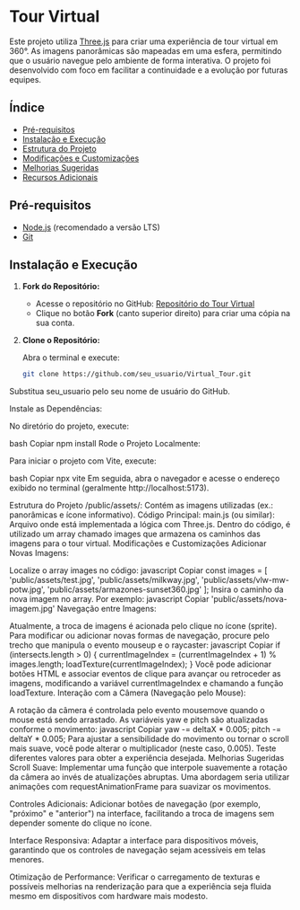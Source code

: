 # Tour Virtual

Este projeto utiliza [Three.js](https://threejs.org/) para criar uma experiência de tour virtual em 360°. As imagens panorâmicas são mapeadas em uma esfera, permitindo que o usuário navegue pelo ambiente de forma interativa. O projeto foi desenvolvido com foco em facilitar a continuidade e a evolução por futuras equipes.

## Índice

- [Pré-requisitos](#pré-requisitos)
- [Instalação e Execução](#instalação-e-execução)
- [Estrutura do Projeto](#estrutura-do-projeto)
- [Modificações e Customizações](#modificações-e-customizações)
- [Melhorias Sugeridas](#melhorias-sugeridas)
- [Recursos Adicionais](#recursos-adicionais)

## Pré-requisitos

- [Node.js](https://nodejs.org/) (recomendado a versão LTS)
- [Git](https://git-scm.com/)

## Instalação e Execução

1. **Fork do Repositório:**

   - Acesse o repositório no GitHub: [Repositório do Tour Virtual](https://github.com/Guglevers/Virtual_Tour)
   - Clique no botão **Fork** (canto superior direito) para criar uma cópia na sua conta.

2. **Clone o Repositório:**

   Abra o terminal e execute:
   ```bash
   git clone https://github.com/seu_usuario/Virtual_Tour.git
Substitua seu_usuario pelo seu nome de usuário do GitHub.

Instale as Dependências:

No diretório do projeto, execute:

bash
Copiar
npm install
Rode o Projeto Localmente:

Para iniciar o projeto com Vite, execute:

bash
Copiar
npx vite
Em seguida, abra o navegador e acesse o endereço exibido no terminal (geralmente http://localhost:5173).

Estrutura do Projeto
/public/assets/: Contém as imagens utilizadas (ex.: panorâmicas e ícone informativo).
Código Principal:
main.js (ou similar): Arquivo onde está implementada a lógica com Three.js.
Dentro do código, é utilizado um array chamado images que armazena os caminhos das imagens para o tour virtual.
Modificações e Customizações
Adicionar Novas Imagens:

Localize o array images no código:
javascript
Copiar
const images = [
  'public/assets/test.jpg', 
  'public/assets/milkway.jpg', 
  'public/assets/vlw-mw-potw.jpg', 
  'public/assets/armazones-sunset360.jpg'
];
Insira o caminho da nova imagem no array. Por exemplo:
javascript
Copiar
'public/assets/nova-imagem.jpg'
Navegação entre Imagens:

Atualmente, a troca de imagens é acionada pelo clique no ícone (sprite). Para modificar ou adicionar novas formas de navegação, procure pelo trecho que manipula o evento mouseup e o raycaster:
javascript
Copiar
if (intersects.length > 0) {
  currentImageIndex = (currentImageIndex + 1) % images.length;
  loadTexture(currentImageIndex);
}
Você pode adicionar botões HTML e associar eventos de clique para avançar ou retroceder as imagens, modificando a variável currentImageIndex e chamando a função loadTexture.
Interação com a Câmera (Navegação pelo Mouse):

A rotação da câmera é controlada pelo evento mousemove quando o mouse está sendo arrastado. As variáveis yaw e pitch são atualizadas conforme o movimento:
javascript
Copiar
yaw -= deltaX * 0.005;
pitch -= deltaY * 0.005;
Para ajustar a sensibilidade do movimento ou tornar o scroll mais suave, você pode alterar o multiplicador (neste caso, 0.005). Teste diferentes valores para obter a experiência desejada.
Melhorias Sugeridas
Scroll Suave:
Implementar uma função que interpole suavemente a rotação da câmera ao invés de atualizações abruptas. Uma abordagem seria utilizar animações com requestAnimationFrame para suavizar os movimentos.

Controles Adicionais:
Adicionar botões de navegação (por exemplo, "próximo" e "anterior") na interface, facilitando a troca de imagens sem depender somente do clique no ícone.

Interface Responsiva:
Adaptar a interface para dispositivos móveis, garantindo que os controles de navegação sejam acessíveis em telas menores.

Otimização de Performance:
Verificar o carregamento de texturas e possíveis melhorias na renderização para que a experiência seja fluida mesmo em dispositivos com hardware mais modesto.

